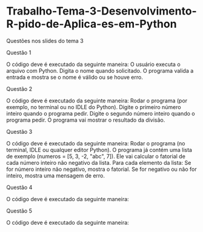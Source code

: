 # Trabalho-Tema-3-Desenvolvimento-R-pido-de-Aplica-es-em-Python
Questões nos slides do tema 3

Questão 1 

O código deve é executado da seguinte maneira:
O usuário executa o arquivo com Python.
Digita o nome quando solicitado.
O programa valida a entrada e mostra se o nome é válido ou se houve erro.

Questão 2

O código deve é executado da seguinte maneira:
Rodar o programa (por exemplo, no terminal ou no IDLE do Python).
Digite o primeiro número inteiro quando o programa pedir.
Digite o segundo número inteiro quando o programa pedir.
O programa vai mostrar o resultado da divisão.

Questão 3

O código deve é executado da seguinte maneira:
Rodar o programa (no terminal, IDLE ou qualquer editor Python).
O programa já contém uma lista de exemplo (numeros = [5, 3, -2, "abc", 7]). Ele vai calcular o fatorial de cada número inteiro não negativo da lista.
Para cada elemento da lista:
Se for número inteiro não negativo, mostra o fatorial.
Se for negativo ou não for inteiro, mostra uma mensagem de erro.

Questão 4

O código deve é executado da seguinte maneira:


Questão 5

O código deve é executado da seguinte maneira:
